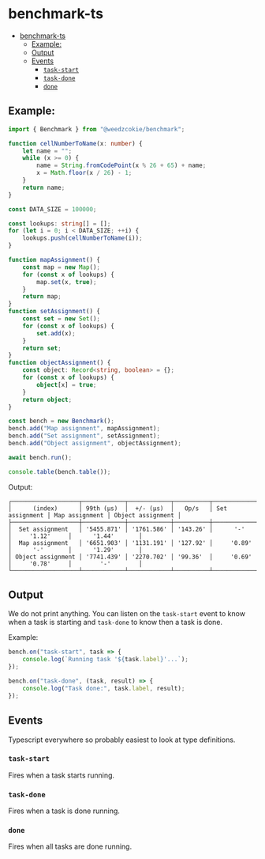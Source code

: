 # benchmark-ts

- [benchmark-ts](#benchmark-ts)
  - [Example:](#example)
  - [Output](#output)
  - [Events](#events)
    - [`task-start`](#task-start)
    - [`task-done`](#task-done)
    - [`done`](#done)


## Example:

```typescript
import { Benchmark } from "@weedzcokie/benchmark";

function cellNumberToName(x: number) {
    let name = "";
    while (x >= 0) {
        name = String.fromCodePoint(x % 26 + 65) + name;
        x = Math.floor(x / 26) - 1;
    }
    return name;
}

const DATA_SIZE = 100000;

const lookups: string[] = [];
for (let i = 0; i < DATA_SIZE; ++i) {
    lookups.push(cellNumberToName(i));
}

function mapAssignment() {
    const map = new Map();
    for (const x of lookups) {
        map.set(x, true);
    }
    return map;
}
function setAssignment() {
    const set = new Set();
    for (const x of lookups) {
        set.add(x);
    }
    return set;
}
function objectAssignment() {
    const object: Record<string, boolean> = {};
    for (const x of lookups) {
        object[x] = true;
    }
    return object;
}

const bench = new Benchmark();
bench.add("Map assignment", mapAssignment);
bench.add("Set assignment", setAssignment);
bench.add("Object assignment", objectAssignment);

await bench.run();

console.table(bench.table());

```

Output:
```
┌───────────────────┬────────────┬────────────┬──────────┬────────────────┬────────────────┬───────────────────┐
│      (index)      │ 99th (µs)  │  +/- (µs)  │   Op/s   │ Set assignment │ Map assignment │ Object assignment │
├───────────────────┼────────────┼────────────┼──────────┼────────────────┼────────────────┼───────────────────┤
│  Set assignment   │ '5455.871' │ '1761.586' │ '143.26' │      '-'       │     '1.12'     │      '1.44'       │
│  Map assignment   │ '6651.903' │ '1131.191' │ '127.92' │     '0.89'     │      '-'       │      '1.29'       │
│ Object assignment │ '7741.439' │ '2270.702' │ '99.36'  │     '0.69'     │     '0.78'     │        '-'        │
└───────────────────┴────────────┴────────────┴──────────┴────────────────┴────────────────┴───────────────────┘
```

## Output

We do not print anything. You can listen on the `task-start` event to know when a task is starting and
`task-done` to know then a task is done.

Example:
```typescript
bench.on("task-start", task => {
    console.log(`Running task '${task.label}'...`);
});

bench.on("task-done", (task, result) => {
    console.log("Task done:", task.label, result);
});
```

## Events

Typescript everywhere so probably easiest to look at type definitions.

### `task-start`

Fires when a task starts running.

### `task-done`

Fires when a task is done running.

### `done`

Fires when all tasks are done running.
